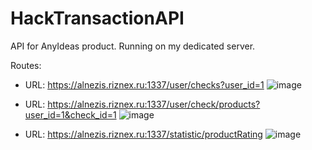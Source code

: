 # HackTransactionAPI
API for AnyIdeas product.  Running on my dedicated server.

Routes:
- URL: https://alnezis.riznex.ru:1337/user/checks?user_id=1
  ![image](https://user-images.githubusercontent.com/56168421/178101164-f195498d-f5dc-49ea-98fa-1cc6aa7a7c98.png)

- URL: https://alnezis.riznex.ru:1337/user/check/products?user_id=1&check_id=1
  ![image](https://user-images.githubusercontent.com/56168421/178101183-8768bba0-ded0-4a68-92ae-5e6aa0ffc90c.png)

- URL: https://alnezis.riznex.ru:1337/statistic/productRating
  ![image](https://user-images.githubusercontent.com/56168421/178101304-6fe16f49-eaaf-4d9b-863f-cf087ac1b5fd.png)